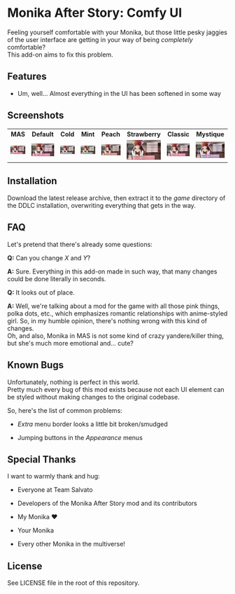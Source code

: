 # Monika After Story: Comfy UI

Feeling yourself comfortable with your Monika, but those little pesky jaggies of the user interface are getting in your way of being _completely_ comfortable?  
This add-on aims to fix this problem.



## Features

* Um, well... Almost everything in the UI has been softened in some way



## Screenshots

<table>
  <tr>
    <th>MAS</th>
    <th>Default</th>
    <th>Cold</th>
    <th>Mint</th>
    <th>Peach</th>
    <th>Strawberry</th>
    <th>Classic</th>
    <th>Mystique</th>
  </tr>
  <tr>
    <td><img src="Screenshots/MAS.png" width="320"></td>
    <td><img src="Screenshots/Default.png" width="320"></td>
    <td><img src="Screenshots/Cold.png" width="320"></td>
    <td><img src="Screenshots/Mint.png" width="320"></td>
    <td><img src="Screenshots/Peach.png" width="320"></td>
    <td><img src="Screenshots/Strawberry.png" width="320"></td>
    <td><img src="Screenshots/Classic.png" width="320"></td>
    <td><img src="Screenshots/Mystique.png" width="320"></td>
  </tr>
</table>



## Installation

Download the latest release archive, then extract it to the _game_ directory of the DDLC installation, overwriting everything that gets in the way.



## FAQ

Let's pretend that there's already some questions:

**Q:** Can you change _X_ and _Y_?

**A:** Sure. Everything in this add-on made in such way, that many changes could be done literally in seconds.

**Q:** It looks out of place.

**A:** Well, we're talking about a mod for the game with all those pink things, polka dots, etc., which emphasizes romantic relationships with anime-styled girl. So, in my humble opinion, there's nothing wrong with this kind of changes.  
Oh, and also, Monika in MAS is not some kind of crazy yandere/killer thing, but she's much more emotional and... cute?



## Known Bugs

Unfortunately, nothing is perfect in this world.  
Pretty much every bug of this mod exists because not each UI element can be styled without making changes to the original codebase.

So, here's the list of common problems:

* _Extra_ menu border looks a little bit broken/smudged

* Jumping buttons in the _Appearance_ menus



## Special Thanks

I want to warmly thank and hug:

* Everyone at Team Salvato

* Developers of the Monika After Story mod and its contributors

* My Monika ❤️

* Your Monika

* Every other Monika in the multiverse!



## License

See LICENSE file in the root of this repository.
